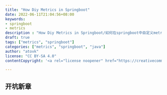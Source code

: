 ```yaml
---
title: "How Diy Metrics in Springboot"
date: 2022-06-11T21:04:56+08:00
keywords:
- springboot
- metrics
description : "How Diy Metrics in Springboot/如何在springboot中自定义metrics"
draft: true
tags: ["metrics", "springboot"]
categories: ["metrics", "springboot", "java"]
author: "atovk"
license: "CC BY-SA 4.0"
contentCopyright: '<a rel="license noopener" href="https://creativecommons.org/licenses/by-sa/4.0" target="_blank">CC BY-SA 4.0</a>'

---
```


## 开坑新章
